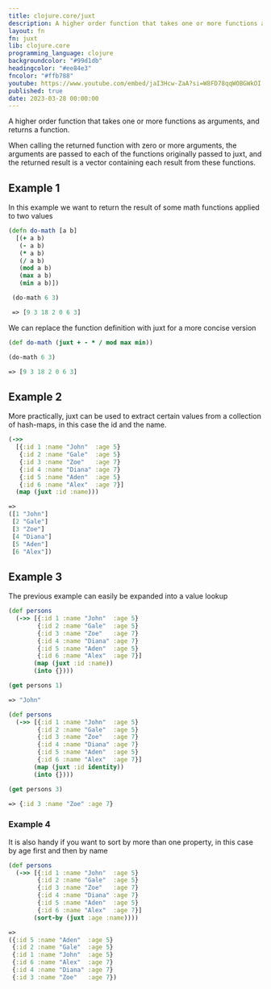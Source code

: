 ```yaml
---
title: clojure.core/juxt
description: A higher order function that takes one or more functions as arguments, and returns a function. When calling the returned function with zero or more arguments, the arguments are passed to each of the functions originally passed to juxt, and the returned result is a vector containing each result from these functions.
layout: fn
fn: juxt
lib: clojure.core
programming_language: clojure
backgroundcolor: "#99d1db"
headingcolor: "#ee84e3"
fncolor: "#ffb788"
youtube: https://www.youtube.com/embed/jaI3Hcw-ZaA?si=W8FD78qqWOBGWkOI
published: true
date: 2023-03-28 00:00:00
---
```



A higher order function that takes one or more functions as arguments, and returns a function.

When calling the returned function with zero or more arguments, the arguments are passed to each of the functions originally passed to juxt, and the returned result is a vector containing each result from these functions.

## Example 1

In this example we want to return the result of some math functions applied to two values

```clojure
(defn do-math [a b]
  [(+ a b)
   (- a b)
   (* a b)
   (/ a b)
   (mod a b)
   (max a b)
   (min a b)])

 (do-math 6 3)

 => [9 3 18 2 0 6 3]
```

We can replace the function definition with juxt for a more concise version

```clojure
(def do-math (juxt + - * / mod max min))

(do-math 6 3)

=> [9 3 18 2 0 6 3]
```

## Example 2

More practically, juxt can be used to extract certain values from a collection of hash-maps, in this case the id and the name.

```clojure
(->>
  [{:id 1 :name "John"  :age 5}
   {:id 2 :name "Gale"  :age 5}
   {:id 3 :name "Zoe"   :age 7}
   {:id 4 :name "Diana" :age 7}
   {:id 5 :name "Aden"  :age 5}
   {:id 6 :name "Alex"  :age 7}]
  (map (juxt :id :name)))

=>
([1 "John"]
 [2 "Gale"]
 [3 "Zoe"]
 [4 "Diana"]
 [5 "Aden"]
 [6 "Alex"])
```

## Example 3

The previous example can easily be expanded into a value lookup

```clojure
(def persons
  (->> [{:id 1 :name "John"  :age 5}
        {:id 2 :name "Gale"  :age 5}
        {:id 3 :name "Zoe"   :age 7}
        {:id 4 :name "Diana" :age 7}
        {:id 5 :name "Aden"  :age 5}
        {:id 6 :name "Alex"  :age 7}]
       (map (juxt :id :name))
       (into {})))

(get persons 1)

=> "John"

(def persons
  (->> [{:id 1 :name "John"  :age 5}
        {:id 2 :name "Gale"  :age 5}
        {:id 3 :name "Zoe"   :age 7}
        {:id 4 :name "Diana" :age 7}
        {:id 5 :name "Aden"  :age 5}
        {:id 6 :name "Alex"  :age 7}]
       (map (juxt :id identity))
       (into {})))

(get persons 3)

=> {:id 3 :name "Zoe" :age 7}
```

### Example 4

It is also handy if you want to sort by more than one property, in this case by age first and then by name

```clojure
(def persons
  (->> [{:id 1 :name "John"  :age 5}
        {:id 2 :name "Gale"  :age 5}
        {:id 3 :name "Zoe"   :age 7}
        {:id 4 :name "Diana" :age 7}
        {:id 5 :name "Aden"  :age 5}
        {:id 6 :name "Alex"  :age 7}]
       (sort-by (juxt :age :name))))

=>
({:id 5 :name "Aden"  :age 5}
 {:id 2 :name "Gale"  :age 5}
 {:id 1 :name "John"  :age 5}
 {:id 6 :name "Alex"  :age 7}
 {:id 4 :name "Diana" :age 7}
 {:id 3 :name "Zoe"   :age 7})
```
